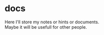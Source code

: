# docs

Here I'll store my notes or hints or documents.  
Maybe it will be usefull for other people.


